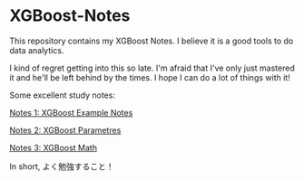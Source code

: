 # XGBoost-Notes
This repository contains my XGBoost Notes. I believe it is a good tools to do data analytics.

I kind of regret getting into this so late. I'm afraid that I've only just mastered it and he'll be left behind by the times. I hope I can do a lot of things with it!

Some excellent study notes:

[Notes 1: XGBoost Example Notes](http://codewithzhangyi.com/2018/06/01/XGBOOST%E4%BD%BF%E7%94%A8%E8%AF%B4%E6%98%8E/)

[Notes 2: XGBoost Parametres](https://www.cnblogs.com/TimVerion/p/11436001.html)

[Notes 3: XGBoost Math](https://zhuanlan.zhihu.com/p/40129825)

In short, よく勉強すること！
